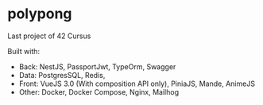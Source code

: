 # polypong

Last project of 42 Cursus

Built with:
  - Back: NestJS, PassportJwt, TypeOrm, Swagger
  - Data: PostgresSQL, Redis,
  - Front: VueJS 3.0 (With composition API only), PiniaJS, Mande, AnimeJS
  - Other: Docker, Docker Compose, Nginx, Mailhog
  
